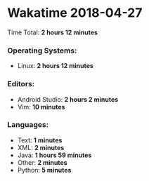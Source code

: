 # Wakatime 2018-04-27

Time Total: **2 hours 12 minutes**

### Operating Systems:
- Linux: **2 hours 12 minutes** 

### Editors:
- Android Studio: **2 hours 2 minutes** 
- Vim: **10 minutes** 

### Languages:
- Text: **1 minutes** 
- XML: **2 minutes** 
- Java: **1 hours 59 minutes** 
- Other: **2 minutes** 
- Python: **5 minutes** 

